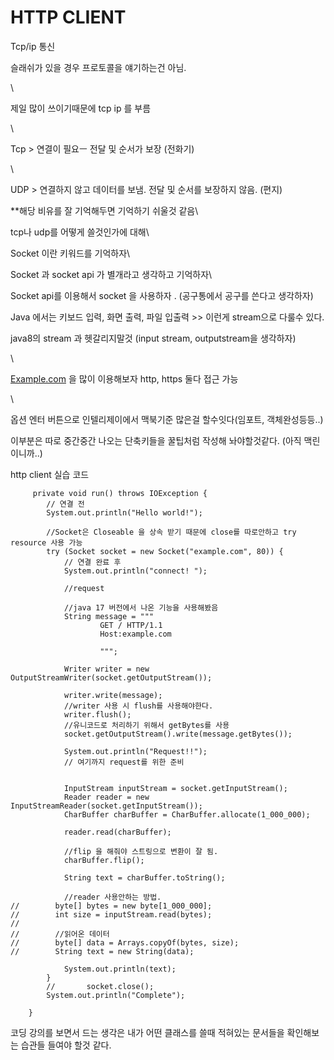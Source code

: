 # HTTP CLIENT

Tcp/ip 통신

슬래쉬가 있을 경우 프로토콜을 얘기하는건 아님.

\


제일 많이 쓰이기때문에 tcp ip 를 부름

\


Tcp > 연결이 필요ㅡ 전달 및 순서가 보장 (전화기)

\


UDP > 연결하지 않고 데이터를 보냄. 전달 및 순서를 보장하지 않음. (편지)

\*\*해당 비유를 잘 기억해두면 기억하기 쉬울것 같음\


tcp나 udp를 어떻게 쓸것인가에 대해\


Socket 이란 키워드를 기억하자\


Socket 과 socket api 가 별개라고 생각하고 기억하자\


Socket api를 이용해서 socket 을 사용하자 . (공구통에서 공구를 쓴다고 생각하자)



Java 에서는 키보드 입력, 화면 출력, 파일 입출력  >> 이런게 stream으로 다룰수 있다.

java8의 stream 과 헷갈리지말것 (input stream, outputstream을 생각하자)

\


[Example.com](http://example.com) 을 많이 이용해보자 http, https 둘다 접근 가능

\


옵션 엔터 버튼으로 인텔리제이에서 맥북기준 많은걸 할수잇다(임포트, 객체완성등등..)

이부분은 따로 중간중간 나오는 단축키들을 꿀팁처럼 작성해 놔야할것같다. (아직 맥린이니까..)



http client 실습 코드

```
     private void run() throws IOException {
        // 연결 전
        System.out.println("Hello world!");

        //Socket은 Closeable 을 상속 받기 때문에 close를 따로안하고 try resource 사용 가능
        try (Socket socket = new Socket("example.com", 80)) {
            // 연결 완료 후
            System.out.println("connect! ");

            //request
            
            //java 17 버전에서 나온 기능을 사용해봤음
            String message = """
                    GET / HTTP/1.1
                    Host:example.com
                                    
                    """;

            Writer writer = new OutputStreamWriter(socket.getOutputStream());

            writer.write(message);
            //writer 사용 시 flush를 사용해야한다.
            writer.flush();
            //유니코드로 처리하기 위해서 getBytes를 사용
            socket.getOutputStream().write(message.getBytes());

            System.out.println("Request!!");
            // 여기까지 request를 위한 준비


            InputStream inputStream = socket.getInputStream();
            Reader reader = new InputStreamReader(socket.getInputStream());
            CharBuffer charBuffer = CharBuffer.allocate(1_000_000);

            reader.read(charBuffer);

            //flip 을 해줘야 스트링으로 변환이 잘 됨.
            charBuffer.flip();

            String text = charBuffer.toString();

            //reader 사용안하는 방법.
//        byte[] bytes = new byte[1_000_000];
//        int size = inputStream.read(bytes);
//
//        //읽어온 데이터
//        byte[] data = Arrays.copyOf(bytes, size);
//        String text = new String(data);

            System.out.println(text);
        }
        //       socket.close();
        System.out.println("Complete");

    }
```



코딩 강의를 보면서 드는 생각은 내가 어떤 클래스를 쓸때 적혀있는 문서들을 확인해보는 습관들 들여야 할것 같다.

